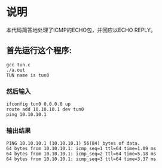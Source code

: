 # 说明
本代码简答地处理了ICMP的ECHO包，并回应以ECHO REPLY。

## 首先运行这个程序:
```
gcc tun.c
./a.out
TUN name is tun0 
```

### 然后输入
```
ifconfig tun0 0.0.0.0 up
route add 10.10.10.1 dev tun0
ping 10.10.10.1
```

### 输出结果
```
PING 10.10.10.1 (10.10.10.1) 56(84) bytes of data.
64 bytes from 10.10.10.1: icmp_seq=1 ttl=64 time=1.09 ms
64 bytes from 10.10.10.1: icmp_seq=2 ttl=64 time=5.18 ms
64 bytes from 10.10.10.1: icmp_seq=3 ttl=64 time=3.37 ms
```
